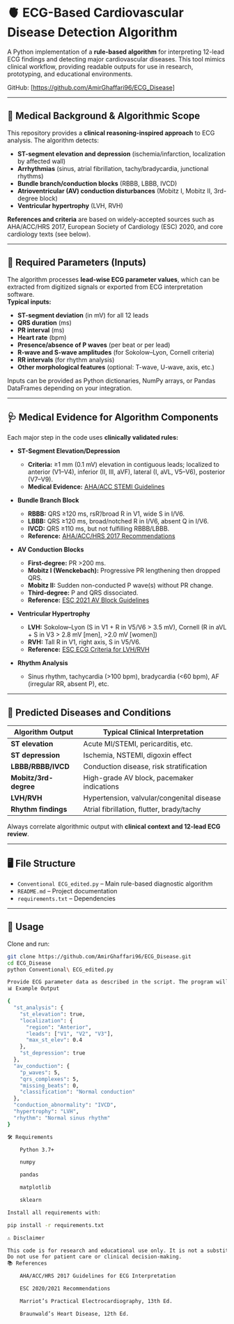 >

# 🫀 ECG-Based Cardiovascular Disease Detection Algorithm

A Python implementation of a **rule-based algorithm** for interpreting 12-lead ECG findings and detecting major cardiovascular diseases. This tool mimics clinical workflow, providing readable outputs for use in research, prototyping, and educational environments.

GitHub: [https://github.com/AmirGhaffari96/ECG_Disease]

---

## 🔬 Medical Background & Algorithmic Scope

This repository provides a **clinical reasoning-inspired approach** to ECG analysis. The algorithm detects:

- **ST-segment elevation and depression** (ischemia/infarction, localization by affected wall)
- **Arrhythmias** (sinus, atrial fibrillation, tachy/bradycardia, junctional rhythms)
- **Bundle branch/conduction blocks** (RBBB, LBBB, IVCD)
- **Atrioventricular (AV) conduction disturbances** (Mobitz I, Mobitz II, 3rd-degree block)
- **Ventricular hypertrophy** (LVH, RVH)

**References and criteria** are based on widely-accepted sources such as AHA/ACC/HRS 2017, European Society of Cardiology (ESC) 2020, and core cardiology texts (see below).

---

## 🔑 Required Parameters (Inputs)

The algorithm processes **lead-wise ECG parameter values**, which can be extracted from digitized signals or exported from ECG interpretation software.  
**Typical inputs:**

- **ST-segment deviation** (in mV) for all 12 leads
- **QRS duration** (ms)
- **PR interval** (ms)
- **Heart rate** (bpm)
- **Presence/absence of P waves** (per beat or per lead)
- **R-wave and S-wave amplitudes** (for Sokolow–Lyon, Cornell criteria)
- **RR intervals** (for rhythm analysis)
- **Other morphological features** (optional: T-wave, U-wave, axis, etc.)

Inputs can be provided as Python dictionaries, NumPy arrays, or Pandas DataFrames depending on your integration.

---

## 🩺 Medical Evidence for Algorithm Components

Each major step in the code uses **clinically validated rules:**

- **ST-Segment Elevation/Depression**
  - **Criteria:** ≥1 mm (0.1 mV) elevation in contiguous leads; localized to anterior (V1–V4), inferior (II, III, aVF), lateral (I, aVL, V5–V6), posterior (V7–V9).
  - **Medical Evidence:** [AHA/ACC STEMI Guidelines](https://www.ahajournals.org/doi/10.1161/CIR.0000000000000560)

- **Bundle Branch Block**
  - **RBBB:** QRS ≥120 ms, rsR’/broad R in V1, wide S in I/V6.
  - **LBBB:** QRS ≥120 ms, broad/notched R in I/V6, absent Q in I/V6.
  - **IVCD:** QRS ≥110 ms, but not fulfilling RBBB/LBBB.
  - **Reference:** [AHA/ACC/HRS 2017 Recommendations](https://www.ahajournals.org/doi/10.1161/CIR.0000000000000504)

- **AV Conduction Blocks**
  - **First-degree:** PR >200 ms.
  - **Mobitz I (Wenckebach):** Progressive PR lengthening then dropped QRS.
  - **Mobitz II:** Sudden non-conducted P wave(s) without PR change.
  - **Third-degree:** P and QRS dissociated.
  - **Reference:** [ESC 2021 AV Block Guidelines](https://academic.oup.com/eurheartj/article/42/14/1387/6289186)

- **Ventricular Hypertrophy**
  - **LVH:** Sokolow–Lyon (S in V1 + R in V5/V6 > 3.5 mV), Cornell (R in aVL + S in V3 > 2.8 mV [men], >2.0 mV [women])
  - **RVH:** Tall R in V1, right axis, S in V5/V6.
  - **Reference:** [ESC ECG Criteria for LVH/RVH](https://academic.oup.com/eurheartj/article/43/36/3627/6672732)

- **Rhythm Analysis**
  - Sinus rhythm, tachycardia (>100 bpm), bradycardia (<60 bpm), AF (irregular RR, absent P), etc.

---

## 🏥 Predicted Diseases and Conditions

| Algorithm Output        | Typical Clinical Interpretation             |
|------------------------|---------------------------------------------|
| **ST elevation**       | Acute MI/STEMI, pericarditis, etc.          |
| **ST depression**      | Ischemia, NSTEMI, digoxin effect            |
| **LBBB/RBBB/IVCD**     | Conduction disease, risk stratification     |
| **Mobitz/3rd-degree**  | High-grade AV block, pacemaker indications  |
| **LVH/RVH**            | Hypertension, valvular/congenital disease   |
| **Rhythm findings**    | Atrial fibrillation, flutter, brady/tachy   |

Always correlate algorithmic output with **clinical context and 12-lead ECG review**.

---

## 🖥 File Structure

- `Conventional ECG_edited.py` – Main rule-based diagnostic algorithm  
- `README.md` – Project documentation  
- `requirements.txt` – Dependencies

---

## 🚀 Usage

Clone and run:

```bash
git clone https://github.com/AmirGhaffari96/ECG_Disease.git
cd ECG_Disease
python Conventional\ ECG_edited.py

Provide ECG parameter data as described in the script. The program will print diagnostic findings to the console or output file (see code for details).
📊 Example Output

{
  "st_analysis": {
    "st_elevation": true,
    "localization": {
      "region": "Anterior",
      "leads": ["V1", "V2", "V3"],
      "max_st_elev": 0.4
    },
    "st_depression": true
  },
  "av_conduction": {
    "p_waves": 5,
    "qrs_complexes": 5,
    "missing_beats": 0,
    "classification": "Normal conduction"
  },
  "conduction_abnormality": "IVCD",
  "hypertrophy": "LVH",
  "rhythm": "Normal sinus rhythm"
}

🛠 Requirements

    Python 3.7+

    numpy

    pandas

    matplotlib

    sklearn

Install all requirements with:

pip install -r requirements.txt

⚠️ Disclaimer

This code is for research and educational use only. It is not a substitute for professional medical advice, diagnosis, or treatment.
Do not use for patient care or clinical decision-making.
📚 References

    AHA/ACC/HRS 2017 Guidelines for ECG Interpretation

    ESC 2020/2021 Recommendations

    Marriot’s Practical Electrocardiography, 13th Ed.

    Braunwald’s Heart Disease, 12th Ed.
